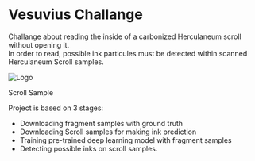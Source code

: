 # Vesuvius Challange 

Challange about reading the inside of a carbonized Herculaneum scroll without opening it.  
In order to read, possible ink particules must be detected within scanned Herculaneum Scroll samples.



![Logo](https://scrollprize.org/img/overview/scroll1-small-actual.jpg)

Scroll Sample 



Project is based on 3 stages: 

- Downloading fragment samples with ground truth 
- Downloading Scroll samples for making ink prediction
- Training pre-trained deep learning model with fragment samples 
- Detecting possible inks on scroll samples.
